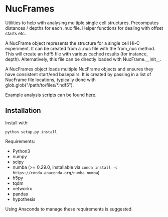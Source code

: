 # NucFrames
Utilities to help with analysing multiple single cell structures.
Precomputes distances / depths for each .nuc file. 
Helper functions for dealing with offset starts etc.

A NucFrame object represents the structure for a single cell Hi-C experiment. It
can be created from a .nuc file with the from_nuc method. This will create an
hdf5 file with various cached results (for instance, depth). Alternatively, this
file can be directly loaded with NucFrame.\_\_init\_\_.

A NucFrames object loads multiple NucFrame objects and ensures they have
consistent start/end basepairs. It is created by passing in a list of NucFrame
file locations, typically done with glob.glob("/path/to/files/*.hdf5").

Example analysis scripts can be found [here](https://github.com/latkins/SingleCellStructureAnalysis).

## Installation
Install with:

```
python setup.py install
```

Requirements:

* Python3
* numpy
* scipy
* numba (>= 0.29.0, installable via ```conda install -c https://conda.anaconda.org/numba numba```)
* h5py
* tqdm
* networkx
* pandas
* hypothesis

Using Anaconda to manage these requirements is suggested.
